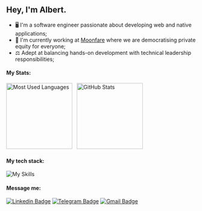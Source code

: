 ## Hey, I'm Albert.
- 🖥️ I'm a software engineer passionate about developing web and native applications;
- 🏢 I'm currently working at [Moonfare](https://github.com/moonfare) where we are democratising private equity for everyone;
- ⚖️ Adept at balancing hands-on development with technical leadership responsibilities;

#### My Stats:
<div>
    <img height=175 alt="Most Used Languages" src="https://github-readme-stats.vercel.app/api/top-langs/?username=vault-developer&layout=compact&theme=tokyonight" />&nbsp;&nbsp;
    <img height=175 alt="GitHub Stats" src="https://github-readme-stats.vercel.app/api?username=vault-developer&show_icons=true&count_private=true&theme=tokyonight" />&nbsp;&nbsp;
</div>

#### My tech stack:
![My Skills](https://skillicons.dev/icons?i=js,ts,nodejs,react,aws,nestjs,nextjs,python)

#### Message me:
[![Linkedin Badge](https://img.shields.io/badge/albert_trott-blue?style=flat-square&logo=linkedin&labelColor=blue)](https://www.linkedin.com/in/albert-trott/ "Connect on LinkedIn")
[![Telegram Badge](https://img.shields.io/badge/vault_developer-gray?style=flat-square&logo=telegram&logoColor=white)](https://t.me/vault_developer)
[![Gmail Badge](https://img.shields.io/badge/trott.alik@gmail.com-c14438?style=flat-square&logo=Gmail&logoColor=white&link=mailto:trott.alik@gmail.com)](mailto:trott.alik@gmail.com)

